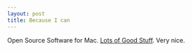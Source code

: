 ```yaml
---
layout: post
title: Because I can
---
```



Open Source Software for Mac. <a href="http://www.opensourcemac.org/">Lots of Good Stuff</a>. Very nice.
